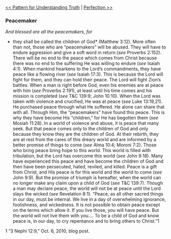 [<< Pattern for Understanding Truth](Pattern%20for%20Understanding%20Truth)  |  [Perfection >>](Perfection)

### Peacemaker

*And blessed are all the peacemakers, for*
* they shall be called the children of God* (Matthew 3:12). More often than not, those who are “peacemakers” will be abused. They will have to endure aggression and give a soft word in return (*see* Proverbs 2:152). There will be no end to the peace which comes from Christ because there was no end to the suffering He was willing to endure (*see* Isaiah 4:1). When mankind hearkens to the Lord’s commandments, they have peace like a flowing river (*see* Isaiah 17:3). This is because the Lord will fight for them, and they can hold their peace. The Lord will fight Zion’s battles. When a man is right before God, even his enemies are at peace with him (*see* Proverbs 2:191), at least until his time comes and his mission is completed (*see* T&C 139:9; John 10:10). When the Lord was taken with violence and crucified, He was at peace (*see* Luke 13:19,21). He purchased peace through what He suffered. He alone can share that with all. Through Him, the “peacemakers” have found this peace. This is why they have become His “children,” for He has begotten them (*see* Mosiah 11:28). In a world of violence and abuse, it is peace that many seek. But that peace comes only to the children of God and only because they know they are the children of God. At their rebirth, they are at rest from the cares of this dreary world and are informed by a better promise of things to come (*see* Alma 10:4; Moroni 7:2). Those who bring peace bring hope to this world. This world is filled with tribulation, but the Lord has overcome this world (*see* John 9:18). Many have experienced this peace and have become the children of God and then have been persecuted, hated, reviled, and killed. Peace is a gift from Christ, and His peace is for this world and the world to come (*see* John 9:9). But the promise of triumph is hereafter, when the world can no longer make any claim upon a child of God (*see* T&C 139:7). Though a man may declare peace, the world will not be at peace until the Lord slays the wicked (*see* Revelation 8:1). “Peace, as all other sacred things in our day, must be internal. We live in a day of overwhelming ignorance, foolishness, and wickedness. It is not possible to obtain peace except on the terms which allow it. If you live those, you will have peace. But the world will not live them with you…. To be a child of God and know peace is, in our day, to cry repentance and to bring others to Christ.”1



1 “3 Nephi 12:9,” Oct. 6, 2010, blog post.